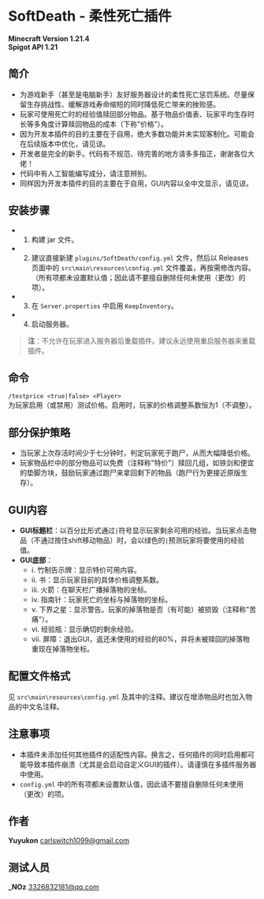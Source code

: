 # SoftDeath - 柔性死亡插件  
**Minecraft Version 1.21.4**  
**Spigot API 1.21**  

## 简介
- 为游戏新手（甚至是电脑新手）友好服务器设计的柔性死亡惩罚系统。尽量保留生存挑战性、缓解游戏寿命缩短的同时降低死亡带来的挫败感。
- 玩家可使用死亡时的经验值赎回部分物品。基于物品价值表、玩家平均生存时长等多角度计算赎回物品的成本（下称"价格"）。
- 因为开发本插件的目的主要在于自用，绝大多数功能并未实现客制化。可能会在后续版本中优化，请见谅。
- 开发者是完全的新手。代码有不规范、待完善的地方请多多指正，谢谢各位大佬！
- 代码中有人工智能编写成分，请注意辨别。
- 同样因为开发本插件的目的主要在于自用，GUI内容以全中文显示，请见谅。

## 安装步骤
- 1. 构建 jar 文件。
- 2. 建议直接新建 `plugins/SoftDeath/config.yml` 文件，然后以 Releases 页面中的 `src\main\resources\config.yml` 文件覆盖，再按需修改内容。（所有项都未设置默认值；因此请不要擅自删除任何未使用（更改）的项）。
- 3. 在 `Server.properties` 中启用 `KeepInventory`。
- 4. 启动服务器。  

> **注**：不允许在玩家进入服务器后重载插件。建议永远使用重启服务器来重载插件。

## 命令
```/testprice <true|false> <Player>```  
为玩家启用（或禁用）测试价格。启用时，玩家的价格调整系数恒为1（不调整）。

## 部分保护策略
- 当玩家上次存活时间少于七分钟时，判定玩家死于跑尸，从而大幅降低价格。
- 玩家物品栏中的部分物品可以免费（注释称"特价"）赎回几组，如铁剑和便宜的垫脚方块，鼓励玩家通过跑尸来拿回剩下的物品（跑尸行为更接近原版生存）。

## GUI内容
- **GUI标题栏**：以百分比形式通过`|`符号显示玩家剩余可用的经验。当玩家点击物品（不通过按住shift移动物品）时，会以绿色的`|`预测玩家将要使用的经验值。
- **GUI底部**：
   - i. 竹制告示牌：显示特价可用内容。
   - ii. 书：显示玩家目前的具体价格调整系数。
   - iii. 火箭：在聊天栏广播掉落物的坐标。
   - iv. 指南针：玩家死亡的坐标与掉落物的坐标。
   - v. 下界之星：显示警告。玩家的掉落物是否（有可能）被损毁（注释称"苦痛"）。
   - vi. 经验瓶：显示确切的剩余经验。
   - vii. 屏障：退出GUI，返还未使用的经验的80%，并将未被赎回的掉落物重现在掉落物坐标。

## 配置文件格式
见 `src\main\resources\config.yml` 及其中的注释。建议在增添物品时也加入物品的中文名注释。

## 注意事项
- 本插件未添加任何其他插件的适配性内容。换言之，任何插件的同时启用都可能导致本插件崩溃（尤其是会启动自定义GUI的插件）。请谨慎在多插件服务器中使用。
- `config.yml` 中的所有项都未设置默认值，因此请不要擅自删除任何未使用（更改）的项。

## 作者
**Yuyukon** <carlswitch1099@gmail.com>  

## 测试人员
**_NOz** <3326832181@qq.com>
